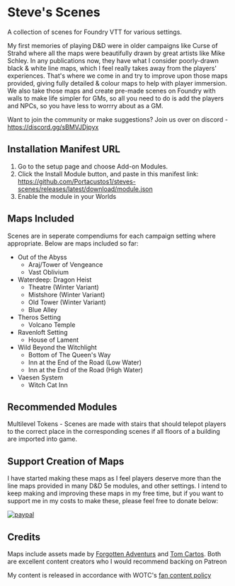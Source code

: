 # Steve's Scenes
A collection of scenes for Foundry VTT for various settings. 

My first memories of playing D&D were in older campaigns like Curse of Strahd where all the maps were beautifully drawn by great artists like Mike Schley. In any publications now, they have what I consider poorly-drawn black & white line maps, which I feel really takes away from the players' experiences. That's where we come in and try to improve upon those maps provided, giving fully detailed & colour maps to help with player immersion. We also take those maps and create pre-made scenes on Foundry with walls to make life simpler for GMs, so all you need to do is add the players and NPCs, so you have less to worrry about as a GM.

Want to join the community or make suggestions? Join us over on discord - https://discord.gg/sBMVJDjpyx

## Installation Manifest URL
1. Go to the setup page and choose Add-on Modules.
2. Click the Install Module button, and paste in this manifest link: https://github.com/Portacustos1/steves-scenes/releases/latest/download/module.json
3. Enable the module in your Worlds

## Maps Included

Scenes are in seperate compendiums for each campaign setting where appropriate. Below are maps included so far:

* Out of the Abyss
  * Araj/Tower of Vengeance
  * Vast Oblivium
* Waterdeep: Dragon Heist
  * Theatre (Winter Variant)
  * Mistshore (Winter Variant)
  * Old Tower (Winter Variant)
  * Blue Alley
* Theros Setting
  * Volcano Temple
* Ravenloft Setting
  * House of Lament
* Wild Beyond the Witchlight
  * Bottom of The Queen's Way
  * Inn at the End of the Road (Low Water)
  * Inn at the End of the Road (High Water)
* Vaesen System
  * Witch Cat Inn

## Recommended Modules

Multilevel Tokens - Scenes are made with stairs that should telepot players to the correct place in the corresponding scenes if all floors of a building are imported into game.

## Support Creation of Maps

I have started making these maps as I feel players deserve more than the line maps provided in many D&D 5e modules, and other settings. I intend to keep making and improving these maps in my free time, but if you want to support me in my costs to make these, please feel free to donate below:


[![paypal](https://www.paypalobjects.com/en_US/i/btn/btn_donateCC_LG.gif)](https://www.paypal.com/donate?hosted_button_id=PYNHM9N7WPXQ4)

## Credits

Maps include assets made by [Forgotten Adventurs](https://www.patreon.com/forgottenadventures/) and [Tom Cartos](https://www.patreon.com/tomcartos/). Both are excellent content creators who I would recommend backing on Patreon

My content is released in accordance with WOTC's [fan content policy](https://company.wizards.com/en/legal/fancontentpolicy)
